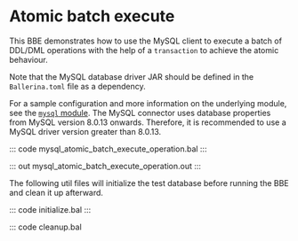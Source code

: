 # Atomic batch execute

This BBE demonstrates how to use the MySQL client to execute a batch of DDL/DML operations with the help of a 
`transaction` to achieve the atomic behaviour. 

Note that the MySQL database driver JAR should be defined in the `Ballerina.toml` file as a dependency.

For a sample configuration and more information on the underlying module, see the [`mysql` module](https://docs.central.ballerina.io/ballerinax/mysql/latest/).
The MySQL connector uses database properties from MySQL version 8.0.13 onwards. Therefore, it is
recommended to use a MySQL driver version greater than 8.0.13.

::: code mysql_atomic_batch_execute_operation.bal :::

::: out mysql_atomic_batch_execute_operation.out :::

The following util files will initialize the test database before running the BBE and clean it up afterward.

::: code initialize.bal :::

::: code cleanup.bal
